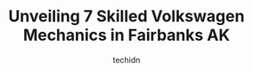 ---
layout: ampstory
image: https://images.unsplash.com/photo-1639928848401-41650dc7238e?ixlib=rb-4.0.3&ixid=MnwxMjA3fDB8MHxwaG90by1wYWdlfHx8fGVufDB8fHx8&auto=format&fit=crop&w=640&h=853&q=80
author: techidn
featured: false
description: Looking for reliable and skilled Volkswagen Mechanic in Fairbanks AK, USA? Your search ends here with the 7 best Volkswagen Mechanic in town. With their expertise and commitment to deliverin
title: Unveiling 7 Skilled Volkswagen Mechanics in Fairbanks AK
cover:
   title: Unveiling 7 Skilled Volkswagen Mechanics in Fairbanks AK
   subtitle: Rickpate
   background: https://images.unsplash.com/photo-1639928848401-41650dc7238e?ixlib=rb-4.0.3&ixid=MnwxMjA3fDB8MHxwaG90by1wYWdlfHx8fGVufDB8fHx8&auto=format&fit=crop&w=640&h=853&q=80

pages: 
 - layout: thirds
   top: <h1>#1 Metropolitan Garage</h1>
   bottom: "<p>I was very impressed with Jason and the Metro team. They Winterized my van and replaced the water pump.  Jason kept me well informed during the service. He was extremely </p>"
   background: https://www.knot35.com/toplist/wp-content/uploads/2023/06/best-volkswagen-mechanic-1-in-fairbanks-ak-1685840626.jpeg
   backgroundblur: true
 - layout: thirds
   top: <h1>#2 FrontLine Automotive</h1>
   bottom: "<p>1440 University Ave S, Fairbanks, AK 99709, United States</p>"
   background: https://www.knot35.com/toplist/wp-content/uploads/2023/06/best-volkswagen-mechanic-2-in-fairbanks-ak-1685840627.jpeg
   cta:
      link: https://www.knot35.com/toplist/unveiling-7-skilled-volkswagen-mechanics-in-fairbanks-ak/
      text: Unveiling 7 Skilled Volkswagen Mechanics in Fairbanks AK
 - layout: thirds
   top: <h1>#3 University Chevron</h1>
   bottom: "<p>3245 College Rd, Fairbanks, AK 99709, United States</p>"
   background: https://www.knot35.com/toplist/wp-content/uploads/2023/06/best-volkswagen-mechanic-3-in-fairbanks-ak-1685840627.jpeg
   cta:
      link: https://www.knot35.com/toplist/unveiling-7-skilled-volkswagen-mechanics-in-fairbanks-ak/
      text: Unveiling 7 Skilled Volkswagen Mechanics in Fairbanks AK
 - layout: thirds
   top: <h1>#4 Simard Automotive Inc</h1>
   bottom: "<p>4610 768 Gaffney Rd, Fairbanks, AK 99701, United States</p>"
   background: https://images.unsplash.com/photo-1599422314077-f4dfdaa4cd09?ixlib=rb-4.0.3&ixid=MnwxMjA3fDB8MHxwaG90by1wYWdlfHx8fGVufDB8fHx8&auto=format&fit=crop&w=640&h=853&q=80
   cta:
      link: https://www.knot35.com/toplist/unveiling-7-skilled-volkswagen-mechanics-in-fairbanks-ak/
      text: Unveiling 7 Skilled Volkswagen Mechanics in Fairbanks AK
 - layout: thirds
   top: <h1>#5 Simard Automotive</h1>
   bottom: "<p>333 Illinois St, Fairbanks, AK 99701, United States</p>"
   background: https://images.unsplash.com/photo-1531169509526-f8f1fdaa4a67?ixlib=rb-4.0.3&ixid=MnwxMjA3fDB8MHxwaG90by1wYWdlfHx8fGVufDB8fHx8&auto=format&fit=crop&w=640&h=853&q=80
   cta:
      link: https://www.knot35.com/toplist/unveiling-7-skilled-volkswagen-mechanics-in-fairbanks-ak/
      text: Unveiling 7 Skilled Volkswagen Mechanics in Fairbanks AK
 - layout: thirds
   top: <h1>#6 Simard Automotive Inc.</h1>
   bottom: "<p>2560 S Cushman St, Fairbanks, AK 99701, United States</p>"
   background: https://images.unsplash.com/photo-1488554378835-f7acf46e6c98?ixlib=rb-4.0.3&ixid=MnwxMjA3fDB8MHxwaG90by1wYWdlfHx8fGVufDB8fHx8&auto=format&fit=crop&w=640&h=853&q=80
   cta:
      link: https://www.knot35.com/toplist/unveiling-7-skilled-volkswagen-mechanics-in-fairbanks-ak/
      text: Unveiling 7 Skilled Volkswagen Mechanics in Fairbanks AK
 - layout: thirds
   top: <h1>#7 Kens Fairbanks Alignment</h1>
   bottom: "<p>739 Old Steese Hwy, Fairbanks, AK 99701, United States</p>"
   background: https://images.unsplash.com/photo-1533735380053-eb8d0759b24a?ixlib=rb-4.0.3&ixid=MnwxMjA3fDB8MHxwaG90by1wYWdlfHx8fGVufDB8fHx8&auto=format&fit=crop&w=640&h=853&q=80
   cta:
      link: https://www.knot35.com/toplist/unveiling-7-skilled-volkswagen-mechanics-in-fairbanks-ak/
      text: Unveiling 7 Skilled Volkswagen Mechanics in Fairbanks AK
 - layout: thirds
   middle: Continue reading...
   background: https://images.unsplash.com/photo-1515405295579-ba7b45403062?ixlib=rb-4.0.3&ixid=MnwxMjA3fDB8MHxwaG90by1wYWdlfHx8fGVufDB8fHx8&auto=format&fit=crop&w=640&h=853&q=80
   cta:
      link: https://www.knot35.com/toplist/unveiling-7-skilled-volkswagen-mechanics-in-fairbanks-ak/
      text: Unveiling 7 Skilled Volkswagen Mechanics in Fairbanks AK
      
---